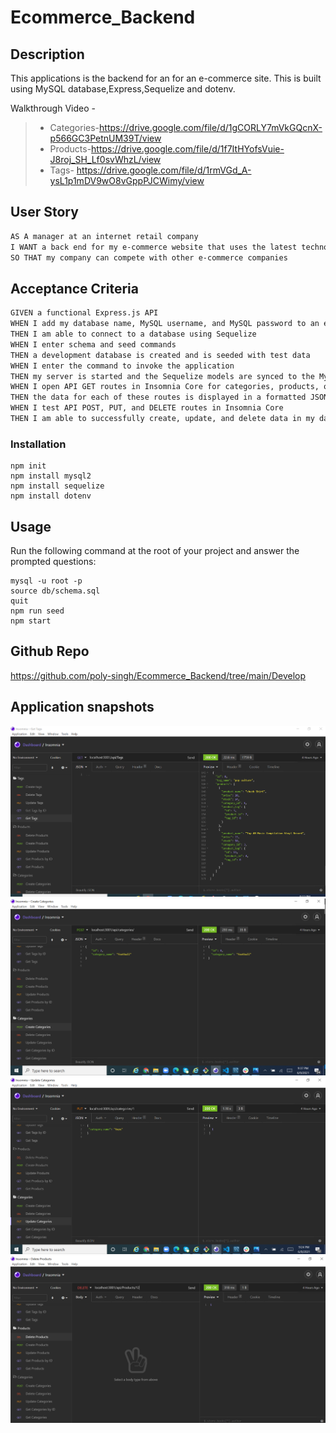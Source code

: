 # Ecommerce_Backend

## Description 

This applications is the backend for an for an e-commerce site. This is built using MySQL database,Express,Sequelize and dotenv.

Walkthrough Video -

> - Categories-https://drive.google.com/file/d/1gCORLY7mVkGQcnX-p566GC3PetnUM39T/view
> - Products-https://drive.google.com/file/d/1f7ItHYofsVuie-J8roj_SH_Lf0svWhzL/view
> - Tags- https://drive.google.com/file/d/1rmVGd_A-ysL1p1mDV9wO8vGppPJCWimy/view 



## User Story

```md
AS A manager at an internet retail company
I WANT a back end for my e-commerce website that uses the latest technologies
SO THAT my company can compete with other e-commerce companies
```

## Acceptance Criteria

```md
GIVEN a functional Express.js API
WHEN I add my database name, MySQL username, and MySQL password to an environment variable file
THEN I am able to connect to a database using Sequelize
WHEN I enter schema and seed commands
THEN a development database is created and is seeded with test data
WHEN I enter the command to invoke the application
THEN my server is started and the Sequelize models are synced to the MySQL database
WHEN I open API GET routes in Insomnia Core for categories, products, or tags
THEN the data for each of these routes is displayed in a formatted JSON
WHEN I test API POST, PUT, and DELETE routes in Insomnia Core
THEN I am able to successfully create, update, and delete data in my database
```
### Installation 
 ```
npm init
npm install mysql2
npm install sequelize
npm install dotenv
```
## Usage

Run the following command at the root of your project and answer the prompted questions:
```
mysql -u root -p
source db/schema.sql
quit
npm run seed
npm start
```

## Github Repo 
https://github.com/poly-singh/Ecommerce_Backend/tree/main/Develop 

## Application snapshots
![Screenshot1](./Assets/Screenshot1.png)
![Screenshot2](./Assets/Screenshot2.png)
![Screenshot3](./Assets/Screenshot3.png)
![Screenshot4](./Assets/Screenshot4.png)